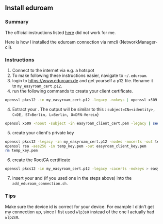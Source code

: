 ## Install eduroam

### Summary

The official instructions listed [here](https://doku.tid.dfn.de/de:eduroam:easyroam#installation_der_easyroam_profile_auf_linux_geraeten) did not work for me.

Here is how I installed the eduroam connection via nmcli (NetworkManager-cli).

### Instructions

1. Connect to the internet via e.g. a hotspot
2. To make following these instructions easier, navigate to `~/.eduroam`.
3. login to https://www.eduroam.de and get yourself a p12 file. Rename it to `my_easyroam_cert.p12`.
4. run the following commands to create your client certificate.

```bash
openssl pkcs12 -in my_easyroam_cert.p12 -legacy -nokeys | openssl x509 > easyroam_client_cert.pem
```

4. Extract your <identity>. The output will be similar to this : `subject=CN=<identity>, C=DE, ST=Berlin, L=Berlin, O=DFN-Verein`}

```bash
openssl x509 -noout -subject -in easyroam_client_cert.pem -legacy | sed 's/.*CN = \(.*\), C.*/\1/'
```

5. create your client's private key

```bash
openssl pkcs12 -legacy -in my_easyroam_cert.p12 -nodes -nocerts -out temp_key.pem
openssl rsa -aes256 -in temp_key.pem -out easyroam_client_key.pem
rm temp_key.pem
```

6. create the RootCA certificate

```bash
openssl pkcs12 -in my_easyroam_cert.p12 -legacy -cacerts -nokeys > easyroam_root_ca.pem
```

7. insert your <identity> and <password> (if you used one in the steps above) into the `add_eduroam_connection.sh`.

### Tips

Make sure the device id is correct for your device. For example I didn't get my connection up, since I fist used `wlp3s0` instead of the one I actually had `wlp2s0`.
